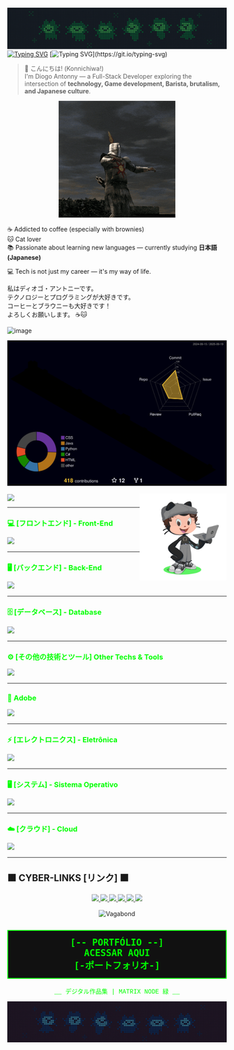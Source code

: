 ![topWallpaper](https://raw.githubusercontent.com/DiogoJP202/Diogojp202/main/TopWallpaper.gif)
[![Typing SVG](https://readme-typing-svg.demolab.com?font=M+PLUS+1+Code&pause=500&color=1BF711&center=true&vCenter=true&width=400&lines=Tonny+here+%3E%3A3)](https://git.io/typing-svg) [![Typing SVG](https://readme-typing-svg.demolab.com?font=M+PLUS+1+Code&pause=500&color=1BF711&center=true&vCenter=true&width=400&lines=%E3%81%93%E3%82%93%E3%81%AB%E3%81%A1%E3%81%AF!)](https://git.io/typing-svg)

> 👋 こんにちは! (Konnichiwa!)  
> I'm Diogo Antonny — a Full-Stack Developer exploring the intersection of **technology, Game development, Barista, brutalism, and Japanese culture**.  

<div align="center">
 <img src="https://raw.githubusercontent.com/DiogoJP202/Diogojp202/main/giphy.gif">
</div>

☕ Addicted to coffee (especially with brownies)  
🐱 Cat lover  
📚 Passionate about learning new languages — currently studying **日本語 (Japanese)**  

💻 Tech is not just my career — it's my way of life.  

私はディオゴ・アントニーです。  
テクノロジーとプログラミングが大好きです。  
コーヒーとブラウニーも大好きです！  
よろしくお願いします。 ☕🐱

<img width="1016" height="221" alt="image" src="https://github.com/user-attachments/assets/89041b40-695d-498f-8486-980b6076e183" />

![Dashbord](https://github.com/DiogoJP202/Diogojp202/blob/main/profile-3d-contrib/profile-night-rainbow.svg)

<img height="180em" align="center" src="https://github-readme-stats.vercel.app/api/top-langs/?username=DiogoJP202&layout=compact&langs_count=7&theme=dark"> <img height="200em" align="right" src="https://raw.githubusercontent.com/DiogoJP202/Diogojp202/main/git_character.webp">

<div align="left">
<hr>
<h3 style="color:#00ff00;">💻 [フロントエンド] - Front-End</h3>
<img src="https://skillicons.dev/icons?i=html,css,figma,bootstrap,js,react,vite,styledcomponents,git,vercel,netlify,jquery"/>
<hr>
<h3 style="color:#00ff00;">🖥 [バックエンド] - Back-End</h3>
<img src="https://skillicons.dev/icons?i=nodejs,babel,npm,webpack,spring,java,idea,python,cs,dotnet"/>
<hr>
<h3 style="color:#00ff00;">🗄️ [データベース] - Database</h3>
<img src="https://skillicons.dev/icons?i=mongodb,mysql,postgres"/>
<hr>
<h3 style="color:#00ff00;">⚙️ [その他の技術とツール] Other Techs & Tools</h3>
<img src="https://skillicons.dev/icons?i=regex,postman,docker,kubernetes,obsidian,notion,md,unity"/>
<hr>
<h3 style="color:#00ff00;">🎨 Adobe</h3>
<img src="https://skillicons.dev/icons?i=ps,pr"/>
<hr>
<h3 style="color:#00ff00;">⚡ [エレクトロニクス] - Eletrônica</h3>
<img src="https://skillicons.dev/icons?i=arduino,cpp"/>
<hr>
<h3 style="color:#00ff00;">🖥️ [システム] - Sistema Operativo</h3>
<img src="https://skillicons.dev/icons?i=bash,powershell,kali,linux,ubuntu,mint,vim,windows,arch"/>
<hr>
<h3 style="color:#00ff00;">☁️ [クラウド] - Cloud</h3>
<img src="https://skillicons.dev/icons?i=aws"/>
<hr>
</div>


## ⬛ CYBER-LINKS [リンク] ⬛
<div align="center">
    <a href="https://diogojp202.github.io/Portfolio/" target="_blank" rel="external">
      <img src="https://img.shields.io/badge/Portfolio-[ポートフォリオ]-000000?style=for-the-badge&logo=matrix&logoColor=00ff00&labelColor=111111&color=00ff00" />
    </a>  
    <a href="https://www.linkedin.com/in/diogo-antonny/" target="_blank" rel="external">
      <img src="https://img.shields.io/badge/LinkedIn-[接続]-000000?style=for-the-badge&logo=linkedin&logoColor=00ff00&labelColor=111111&color=00ff00" />
    </a>  
    <a href="https://www.instagram.com/ton.nyx3/" target="_blank" rel="external">
      <img src="https://img.shields.io/badge/Instagram-[映像]-000000?style=for-the-badge&logo=instagram&logoColor=00ff00&labelColor=111111&color=00ff00" />
    </a>  
    <a href="https://www.postman.com/t0nnyx3" target="_blank" rel="external">
      <img src="https://img.shields.io/badge/Postman-[端末]-000000?style=for-the-badge&logo=postman&logoColor=00ff00&labelColor=111111&color=00ff00" />
    </a>  
    <a href="https://linktr.ee/diogoantonny" target="_blank" rel="external">
      <img src="https://img.shields.io/badge/Linktree-[ネット]-000000?style=for-the-badge&logo=linktree&logoColor=00ff00&labelColor=111111&color=00ff00" />
    </a>  
    <a href="https://www.youtube.com/@Diogojp202" target="_blank" rel="external">
      <img src="https://img.shields.io/badge/YouTube-[動画]-000000?style=for-the-badge&logo=youtube&logoColor=00ff00&labelColor=111111&color=00ff00" />
    </a> 
 </div>
<br> 
<div align="center">
 <img alt="Vagabond" src="https://staticg.sportskeeda.com/editor/2023/04/9f5be-16824439274536.png?w=500" id="Vagabond">
</div>
 
<div align="center">
     <h2 style="text-align:center; font-family: 'Gill Sans', monospace; color:#00ff00; background-color:#111; padding:15px; border:2px solid #00ff00;">
         [-- PORTFÓLIO --] <br> 
         <a href="https://diogojp202.github.io/Portfolio/" target="_blank" style="color:#00ff00; text-decoration:none;">ACESSAR AQUI</a> 
         <br>
         [-ポートフォリオ-]
     </h2>
     <p style="text-align:center; font-family:'Courier New', monospace; color:#00ff00;">
         __ デジタル作品集 | MATRIX NODE 緑 __
     </p>
</div>

![topWallpaper](https://raw.githubusercontent.com/DiogoJP202/Diogojp202/main/BottomWallpaper.gif)
